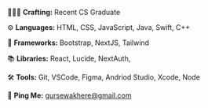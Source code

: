 👩🏻‍💻 **Crafting:** Recent CS Graduate

⚙️ **Languages:** HTML, CSS, JavaScript, Java, Swift, C++

📐 **Frameworks:** Bootstrap, NextJS, Tailwind

📚 **Libraries:** React, Lucide, NextAuth, 

🛠️ **Tools:** Git, VSCode, Figma, Andriod Studio, Xcode, Node

📮 **Ping Me:** <gursewakhere@gmail.com>
<!--
**gursewaktrash/gursewaktrash** is a ✨ _special_ ✨ repository because its `README.md` (this file) appears on your GitHub profile.

Here are some ideas to get you started:

- 🔭 I’m currently working on ...
- 🌱 I’m currently learning ...
- 👯 I’m looking to collaborate on ...
- 🤔 I’m looking for help with ...
- 💬 Ask me about ...
- 📫 How to reach me: ...
- 😄 Pronouns: ...
- ⚡ Fun fact: ...
-->
